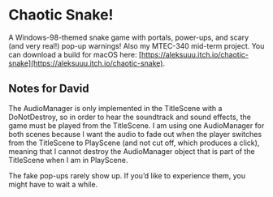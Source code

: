 # Chaotic Snake!

A Windows-98-themed snake game with portals, power-ups, and scary (and very real!) pop-up warnings! Also my MTEC-340 mid-term project. You can download a build for macOS here: [https://aleksuuu.itch.io/chaotic-snake](https://aleksuuu.itch.io/chaotic-snake). 

## Notes for David

The AudioManager is only implemented in the TitleScene with a DoNotDestroy, so in order to hear the soundtrack and sound effects, the game must be played from the TitleScene. I am using one AudioManager for both scenes because I want the audio to fade out when the player switches from the TitleScene to PlayScene (and not cut off, which produces a click), meaning that I cannot destroy the AudioManager object that is part of the TitleScene when I am in PlayScene.

The fake pop-ups rarely show up. If you’d like to experience them, you might have to wait a while.